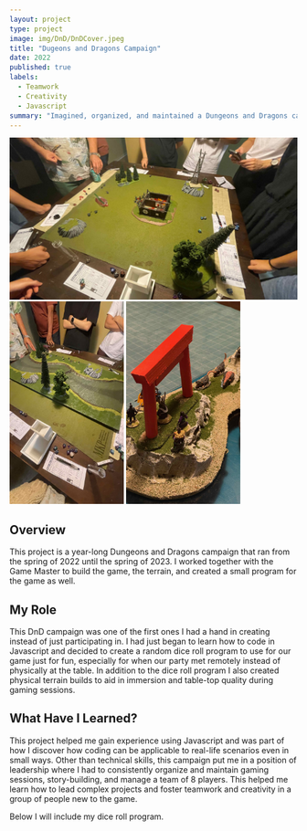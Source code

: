 ```yaml
---
layout: project
type: project
image: img/DnD/DnDCover.jpeg
title: "Dugeons and Dragons Campaign"
date: 2022
published: true
labels:
  - Teamwork
  - Creativity
  - Javascript
summary: "Imagined, organized, and maintained a Dungeons and Dragons campaign for a year with various physical and coded builds to aid our campaign."
---
```

<div class="text-center p-4">
  <img width="600px" src="../img/DnD/DnD1.jpeg" class="img-thumbnail" >
  <img width="200px" src="../img/DnD/DnD2.jpeg" class="img-thumbnail" >
  <img width="200px" src="../img/DnD/DnD3.jpeg" class="img-thumbnail" >
</div>

## Overview
This project is a year-long Dungeons and Dragons campaign that ran from the spring of 2022 until the spring of 2023. I worked together with the Game Master to build the game, the terrain, and created a small program for the game as well.

## My Role
This DnD campaign was one of the first ones I had a hand in creating instead of just participating in. I had just began to learn how to code in Javascript and decided to create a random dice roll program to use for our game just for fun, especially for when our party met remotely instead of physically at the table. In addition to the dice roll program I also created physical terrain builds to aid in immersion and table-top quality during gaming sessions. 

## What Have I Learned?
This project helped me gain experience using Javascript and was part of how I discover how coding can be applicable to real-life scenarios even in small ways. Other than technical skills, this campaign put me in a position of leadership where I had to consistently organize and maintain gaming sessions, story-building, and manage a team of 8 players. This helped me learn how to lead complex projects and foster teamwork and creativity in a group of people new to the game. 

Below I will include my dice roll program.
<script async src="//jsfiddle.net/erinlpat/qngco0w2/15/embed/"></script>

